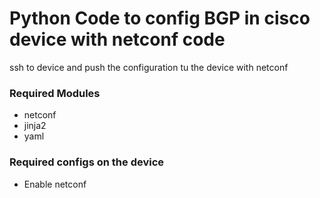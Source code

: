 # Python Code to config BGP in cisco device with netconf code
ssh to device and push the configuration tu the device with netconf
### Required Modules
* netconf
* jinja2
* yaml

### Required configs on the device
* Enable netconf
